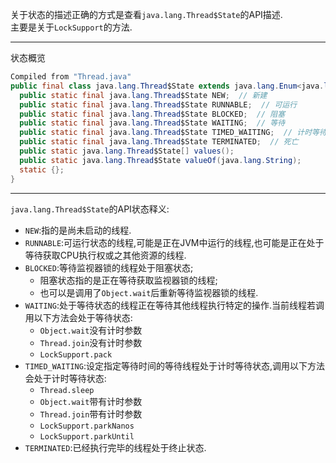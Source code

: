 关于状态的描述正确的方式是查看`java.lang.Thread$State`的API描述.  
主要是关于`LockSupport`的方法.  

---

状态概览  
```java
Compiled from "Thread.java"
public final class java.lang.Thread$State extends java.lang.Enum<java.lang.Thread$State> {
  public static final java.lang.Thread$State NEW;  // 新建
  public static final java.lang.Thread$State RUNNABLE;  // 可运行
  public static final java.lang.Thread$State BLOCKED;  // 阻塞
  public static final java.lang.Thread$State WAITING;  // 等待
  public static final java.lang.Thread$State TIMED_WAITING;  // 计时等待
  public static final java.lang.Thread$State TERMINATED;  // 死亡
  public static java.lang.Thread$State[] values();
  public static java.lang.Thread$State valueOf(java.lang.String);
  static {};
}
```  

---

`java.lang.Thread$State`的API状态释义:  

- `NEW`:指的是尚未启动的线程.  
- `RUNNABLE`:可运行状态的线程,可能是正在JVM中运行的线程,也可能是正在处于等待获取CPU执行权或之其他资源的线程.  
- `BLOCKED`:等待监视器锁的线程处于阻塞状态;  
  - 阻塞状态指的是正在等待获取监视器锁的线程;  
  - 也可以是调用了`Object.wait`后重新等待监视器锁的线程.  
- `WAITING`:处于等待状态的线程正在等待其他线程执行特定的操作.当前线程若调用以下方法会处于等待状态:  
  - `Object.wait`没有计时参数  
  - `Thread.join`没有计时参数  
  - `LockSupport.pack`  
- `TIMED_WAITING`:设定指定等待时间的等待线程处于计时等待状态,调用以下方法会处于计时等待状态:  
  - `Thread.sleep`  
  - `Object.wait`带有计时参数  
  - `Thread.join`带有计时参数  
  - `LockSupport.parkNanos`  
  - `LockSupport.parkUntil`  
- `TERMINATED`:已经执行完毕的线程处于终止状态.  
